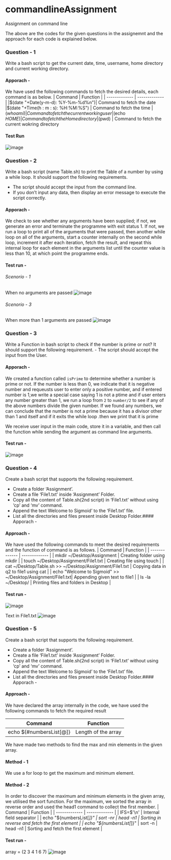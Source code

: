 # commandlineAssignment
Assignment on command line

The above are the codes for the given questions in the assignemnt and the approach for each code is explained below.

### Question - 1
Write a bash script to get the current date, time, username, home directory and current working directory.

#### Apporach - 
We have used the following commands to fetch the desired details, each command is as below.
| Command  | Function |
| ------------- | ------------- |
|$(date "+Date(y-m-d): %Y-%m-%d%n")| Command to fetch the date
|$(date "+Time(h : m : s): %H:%M:%S") | Command to fetch the time
|$(whoami) | Command to fetch the current working user
|$(echo $HOME) | Command to fetch the Home directory
|$(pwd) | Command to fetch the current wokring directory

#### Test Run
![image](https://user-images.githubusercontent.com/123619674/216590320-5a43d6ef-8251-40cf-8347-e1f292facdd8.png)


### Question - 2
Write a bash script (name Table.sh) to print the Table of a number by using a while loop. It should support the following requirements.
  - The script should accept the input from the command line.
  - If you don’t input any data, then display an error message to execute the script correctly.

#### Apporach - 
We check to see whether any arguments have been supplied; if not, we generate an error and terminate the programme with exit status 1. If not, we run a loop to print all of the arguments that were passed, then another while loop on all of the arguments, start a counter internally on the second while loop, increment it after each iteration, fetch the result, and repeat this internal loop for each element in the arguments list until the counter value is less than 10, at which point the programme ends.

#### Test run - 
###### Scenorio - 1
When no arguments are passed
![image](https://user-images.githubusercontent.com/123619674/216591865-37507429-566e-4c3b-8f5c-5197cc598026.png)


###### Scenorio - 3
When more than 1 arguments are passed
![image](https://user-images.githubusercontent.com/123619674/216591944-6aa7acac-1faf-469c-bee5-4e143eea65af.png)



### Question - 3
Write a Function in bash script to check if the number is prime or not? It should support the following requirement.
          - The script should accept the input from the User.
#### Apporach - 

We created a function called `isPrime` to determine whether a number is prime or not. If the number is less than 0, we indicate that it is negative number and requeusts user to enter only a positive number, and if entered number is 1,we write a special case saying 1 is not a ptime and if user enters any number greater than 1, we run a loop from `2` to `number/2` to see if any of the above numbers divide the given number. If we found any numbers, we can conclude that the number is not a prime because it has a divisor other than 1 and itself and if it exits the while loop .then we print that it is prime

We receive user input in the main code, store it in a variable, and then call the function while sending the argument as command line arguments.

#### Test run - 
![image](https://user-images.githubusercontent.com/123619674/216595248-e887652f-1517-4c28-b34e-a02cd6c4560f.png)


### Question - 4
Create a bash script that supports the following requirement.
  - Create a folder ‘Assignment’.
  - Create a file ‘File1.txt’ inside ‘Assignment’ Folder.
  - Copy all the content of Table.sh(2nd script) in ‘File1.txt’ without using ‘cp’ and ‘mv’ command.
  - Append the text Welcome to Sigmoid’ to the ‘File1.txt’ file.
  - List all the directories and files present inside Desktop Folder.#### Apporach - 

#### Approach - 

We have used the following commands to meet the desired requirements and the function of command is as follows.
| Command  | Function |
| ------------- | ------------- |
| mkdir ~/Desktop/Assignment | Creating folder using mkdir |
| touch ~/Desktop/Assignment/File1.txt | Creating file using touch |
| cat ~/Desktop/Table.sh  >> ~/Desktop/Assignment/File1.txt | Copying data in q2 to file1 using cat |
| echo "Welcome to Sigmoid" >> ~/Desktop/Assignment/File1.txt| Appending given text to file1 |
| ls -la ~/Desktop/ | Printing files and folders in Desktop |

#### Test run - 
![image](https://user-images.githubusercontent.com/123619674/216596095-f55ab189-f67b-4769-8bf9-99c28d83296a.png)

Text in File1.txt
![image](https://user-images.githubusercontent.com/123619674/216596420-ace33314-0e03-4245-8f30-6f3242c7b880.png)


### Question - 5
Create a bash script that supports the following requirement.
  - Create a folder ‘Assignment’.
  - Create a file ‘File1.txt’ inside ‘Assignment’ Folder.
  - Copy all the content of Table.sh(2nd script) in ‘File1.txt’ without using ‘cp’ and ‘mv’ command.
  - Append the text Welcome to Sigmoid’ to the ‘File1.txt’ file.
  - List all the directories and files present inside Desktop Folder.#### Apporach - 

#### Approach - 

We have declared the array internally in the code, we have used the following commands to fetch the required result

| Command  | Function |
| ------------- | ------------- |
| echo ${#numbersList[@]} | Length of the array|

We have made two methods to find the max and min elements in the given array.
#### Method - 1
We use a for loop to get the maximum and minimum element.


#### Method - 2
In order to discover the maximum and minimum elements in the given array, we utilised the sort function. For the maximum, we sorted the array in reverse order and used the head1 command to collect the first member.
| Command  | Function |
| ------------- | ------------- |
| IFS=$'\n' | Internal field separator |
| echo "${numbersList[*]}" \| sort -nr \| head -n1 | Sorting in reverse and fetch the first element |
| echo "${numbersList[*]}" \| sort -n \| head -n1 | Sorting  and fetch the first element |


#### Test run - 
array = (2 3 4 1 6 7)
![image](https://user-images.githubusercontent.com/123619674/216597357-568d04f0-4bbb-4cd6-bd56-9b8e28ad5d40.png)

